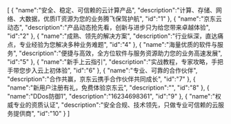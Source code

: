 [
	{
		"name":"安全、稳定、可信赖的云计算产品",
		"description":"计算、存储、网络、大数据，优质IT资源为您的业务腾飞保驾护航",
		"id":"1"
	},
	{
		"name":"京东云动态",
		"description":"产品动态抢先看，创新与进步只为给您带来卓越体验",
		"id":"2"
	},
	{
		"name":"成熟、领先的解决方案",
		"description":"行业纵深，直达痛点，专业经验为您解决多种业务难题",
		"id":"4"
	},
	{
		"name":"海量优质的软件与服务",
		"description":"便捷与高效，全方位软件与服务资源助力您的业务高速发展",
		"id":"5"
	},
	{
		"name":"新手上云指引",
		"description":"实战教程，专家攻略，手把手带您步入云上初体验",
		"id":"6"
	},
	{
		"name":"专业、可靠的合作伙伴",
		"description":"合作共赢，京东云携手合作伙伴共同成长",
		"id":"7"
	},
	{
		"name":"新用户注册有礼，免费体验京东云",
		"description":"",
		"id":"8"
	},
	{
		"name":"DDos防御1",
		"description":"16234698361",
		"id":"9"
	},
	{
		"name":"权威专业的资质认证",
		"description":"安全合规、技术领先，只做专业可信赖的云服务提供商",
		"id":"10"
	}
]